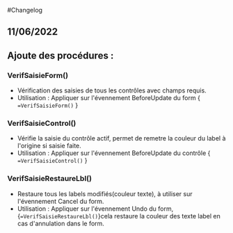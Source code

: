 #Changelog

## 11/06/2022
## Ajoute des procédures :
### VerifSaisieForm()
- Vérification des saisies de tous les contrôles avec champs requis.
- Utilisation : Appliquer sur l'évennement BeforeUpdate du form { `=VerifSaisieForm()` }
### VerifSaisieControl()
- Vérifie la saisie du contrôle actif, permet de remetre la couleur du label à l'origine si saisie faite.
- Utilisation : Appliquer sur l'évennement BeforeUpdate du contrôle  { `=VerifSaisieControl()` }
### VerifSaisieRestaureLbl()
- Restaure tous les labels modifiés(couleur texte), à utiliser sur l'évennement Cancel du form.
- Utilisation : Appliquer sur l'évennement Undo du form, {`=VerifSaisieRestaureLbl()`}cela restaure la couleur des texte label en cas d'annulation dans le form.
